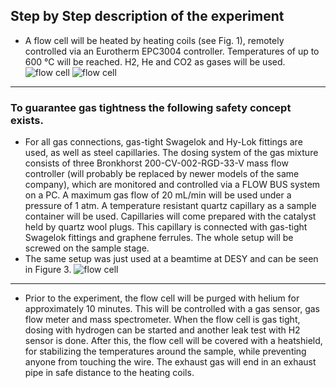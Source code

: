 ## Step by Step description of the experiment
- A flow cell will be heated by heating coils (see Fig. 1), remotely controlled via an Eurotherm EPC3004 controller. Temperatures of up to 600 °C will be reached. H2, He and CO2 as gases will be used. 
![flow cell](/images/new_flow_cell.jpeg "Figure of the gas flow cell")
![flow cell](/images/Eurotherme.jpg "Eurotherme controller")
--- 
### To guarantee gas tightness the following safety concept exists. 
- For all gas connections, gas-tight Swagelok and Hy-Lok fittings are used, as well as steel capillaries. The dosing system of the gas mixture consists of three Bronkhorst 200-CV-002-RGD-33-V mass flow controller (will probably be replaced by newer models of the same company), which are monitored and controlled via a FLOW BUS system on a PC. A maximum gas flow of 20 mL/min will be used under a pressure of 1 atm. A temperature resistant quartz capillary as a sample container will be used. Capillaries will come prepared with the catalyst held by quartz wool plugs. This capillary is connected with gas-tight Swagelok fittings and graphene ferrules. The whole setup will be screwed on the sample stage.
- The same setup was just used at a beamtime at DESY and can be seen in Figure 3. 
![flow cell](/images/new_flow_cell_DESYsetup.jpeg "")
---
- Prior to the experiment, the flow cell will be purged with helium for approximately 10 minutes. This will be controlled with a gas sensor, gas flow meter and mass spectrometer. When the flow cell is gas tight, dosing with hydrogen can be started and another leak test with H2 sensor is done. After this, the flow cell will be covered with a heatshield, for stabilizing the temperatures around the sample, while preventing anyone from touching the wire. The exhaust gas will end in an exhaust pipe in safe distance to the heating coils.
